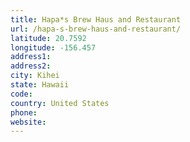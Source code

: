 ```yaml
---
title: Hapa*s Brew Haus and Restaurant
url: /hapa-s-brew-haus-and-restaurant/
latitude: 20.7592
longitude: -156.457
address1: 
address2: 
city: Kihei
state: Hawaii
code: 
country: United States
phone: 
website: 
---
```


